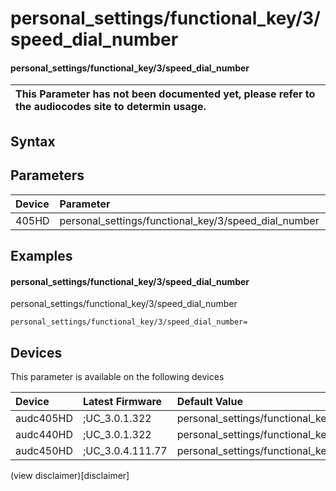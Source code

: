 ﻿---
description: personal_settings/functional_key/3/speed_dial_number
search: false
---

# personal_settings/functional_key/3/speed_dial_number

#### personal_settings/functional_key/3/speed_dial_number


| This Parameter has not been documented yet, please refer to the audiocodes site to determin usage.  | 
| :--- |

## Syntax

## Parameters
|Device|Parameter|value|Description|
|:---|:---|:---|:---|
| 405HD | personal_settings/functional_key/3/speed_dial_number |  |  |

## Examples
#### personal_settings/functional_key/3/speed_dial_number

personal_settings/functional_key/3/speed_dial_number

```
personal_settings/functional_key/3/speed_dial_number=
```

## Devices
This parameter is available on the following devices

| Device | Latest Firmware | Default Value |
|:---|:---|:---|
| audc405HD | ;UC_3.0.1.322 | personal_settings/functional_key/3/speed_dial_number= 
| audc440HD | ;UC_3.0.1.322 | personal_settings/functional_key/3/speed_dial_number= 
| audc450HD | ;UC_3.0.4.111.77 | personal_settings/functional_key/3/speed_dial_number= 

(view disclaimer)[disclaimer]
